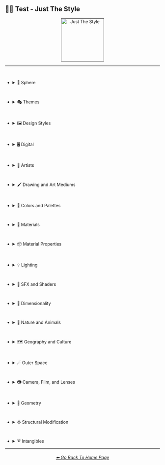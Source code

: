 <h2>🧩🔬 Test - Just The Style</h2>

<div align="center">

[<img src="/Images/Repo_Parts/Buttons/Image_Type_Buttons/button_just_the_style_active.webp?raw=true" alt="Just The Style" width="140.5" />]()

</div>

<hr><br>

- <details><summary>🔵 Sphere</summary><p><div align="center">

	| Sphere |
	| :-: |
	| <img src="/Images/Midjourney_Beta_Features/test/Midjourney_Styles/Sphere.png?raw=true" width="256" /> |

</div></p></details>

<br>

- <details><summary>🎭 Themes</summary><p>

  - <details><summary>🎭⛱ Realism/Abstraction</summary><p><div align="center">

	| Photorealistic |
	| :-: |
	| <img src="/Images/Midjourney_Beta_Features/test/Midjourney_Styles/Photorealistic.png?raw=true" width="256" /> |

	<br>

	</div></p></details>


  - <details><summary>🎭💾 Retro/Modern</summary><p><div align="center">

	| Retro |
	| :-: |
	| <img src="/Images/Midjourney_Beta_Features/test/Midjourney_Styles/Retro.png?raw=true" width="256" /> |

	</div></p></details>


  - <details><summary>🎭🪐 Sci-fi</summary><p><div align="center">

	| Sci-fi |
	| :-: |
	| <img src="/Images/Midjourney_Beta_Features/test/Midjourney_Styles/Sci-fi.png?raw=true" width="256" /> |


	</div></p></details>


  - <details><summary>🎭⚙ Architecture and Manufactured</summary><p><div align="center">

	| Steampunk |
	| :-: |
	| <img src="/Images/Midjourney_Beta_Features/test/Midjourney_Styles/Steampunk.png?raw=true" width="256" /> |

	</div></p></details>


  - <details><summary>🎭🎵 Music Styles</summary><p><div align="center">

	| Disco |
	| :-: |
	| <img src="/Images/Midjourney_Beta_Features/test/Midjourney_Styles/Disco.png?raw=true" width="256" /> |

	<br>

	| Vaporwave |
	| :-: |
	| <img src="/Images/Midjourney_Beta_Features/test/Midjourney_Styles/Vaporwave.png?raw=true" width="256" /> |

	</div></p></details>


  - <details><summary>🎭📺 Cartoons, Anime, and Comics</summary><p><div align="center">

	| Cartoon |
	| :-: |
	| <img src="/Images/Midjourney_Beta_Features/test/Midjourney_Styles/Cartoon.png?raw=true" width="256" /> |

	</div></p></details>


  - <details><summary>🎭🎆 Colors, Crystals, Sparkles, and Light</summary><p><div align="center">

	| Fractalpunk |
	| :-: |
	| <img src="/Images/Midjourney_Beta_Features/test/Midjourney_Styles/Fractalpunk.png?raw=true" width="256" /> |

	</div></p></details>

  </p></details>


<br>


- <details><summary>🖼 Design Styles</summary><p>

  - <details><summary>🖼🟧 Simplicity/Complexity</summary><p><div align="center">

	| Hyperdetailed |
	| :-: |
	| <img src="/Images/Midjourney_Beta_Features/test/Midjourney_Styles/Hyperdetailed.png?raw=true" width="256" /> |

	<br>

	| Chaotic |
	| :-: |
	| <img src="/Images/Midjourney_Beta_Features/test/Midjourney_Styles/Chaotic.png?raw=true" width="256" /> |

	<br>

	| Intricate Surface Detail |
	| :-: |
	| <img src="/Images/Midjourney_Beta_Features/test/Midjourney_Styles/Intricate_Surface_Detail.png?raw=true" width="256" /> |

	<br>

	| Flat Design |
	| :-: |
	| <img src="/Images/Midjourney_Beta_Features/test/Midjourney_Styles/Flat_Design.png?raw=true" width="256" /> |

	</div></p></details>


  - <details><summary>🖼🎨 Patterns</summary><p><div align="center">

	| Halftone |
	| :-: |
	| <img src="/Images/Midjourney_Beta_Features/test/Midjourney_Styles/Halftone.png?raw=true" width="256" /> |

	<br>

	| Diffraction Patterns |
	| :-: |
	| <img src="/Images/Midjourney_Beta_Features/test/Midjourney_Styles/Diffraction_Patterns.png?raw=true" width="256" /> |

	</div></p></details>


  - <details><summary>🖼🧊 Cubism</summary><p><div align="center">

	| Cubism |
	| :-: |
	| <img src="/Images/Midjourney_Beta_Features/test/Midjourney_Styles/Cubism.png?raw=true" width="256" /> |

	</div></p></details>
	

  - <details><summary>🖼🔮 Neo</summary><p><div align="center">

	| Neo-Tokyo |
	| :-: |
	| <img src="/Images/Midjourney_Beta_Features/test/Midjourney_Styles/Neo-Tokyo.png?raw=true" width="256" /> |

	</div></p></details>


  - <details><summary>🖼🌀 Psychedelic, Divine, Fractal, and Noise</summary><p><div align="center">

	| Psychedelica |
	| :-: |
	| <img src="/Images/Midjourney_Beta_Features/test/Midjourney_Styles/Psychedelica.png?raw=true" width="256" /> |

	<br>

	| Sacred Geometry |
	| :-: |
	| <img src="/Images/Midjourney_Beta_Features/test/Midjourney_Styles/Sacred_Geometry.png?raw=true" width="256" /> |

	</div></p></details>


  - <details><summary>🖼🌈 Synesthesia</summary><p><div align="center">

	| Synesthesia |
	| :-: |
	| <img src="/Images/Midjourney_Beta_Features/test/Midjourney_Styles/Synesthesia.png?raw=true" width="256" /> |

	</div></p></details>


  - <details><summary>🖼💫 Stylized</summary><p><div align="center">

	| Extreme Bubble Design |
	| :-: |
	| <img src="/Images/Midjourney_Beta_Features/test/Midjourney_Styles/Extreme_Bubble_Design.png?raw=true" width="256" /> |

	<br>

	| Liquify |
	| :-: |
	| <img src="/Images/Midjourney_Beta_Features/test/Midjourney_Styles/Liquify.png?raw=true" width="256" /> |

	<br>

	| Lissajous |
	| :-: |
	| <img src="/Images/Midjourney_Beta_Features/test/Midjourney_Styles/Lissajous.png?raw=true" width="256" /> |

	</div></p></details>
  </p></details>


<br>


- <details><summary>🖥 Digital</summary><p>

  - <details><summary>🎮 Rendering Engines</summary><p><div align="center">

	| Octane |
	| :-: |
	| <img src="/Images/Midjourney_Beta_Features/test/Midjourney_Styles/Octane.png?raw=true" width="256" /> |

	</div></p></details>


  - <details><summary>🖥📐 Resolution</summary><p><div align="center">

	| 4k |
	| :-: |
	| <img src="/Images/Midjourney_Beta_Features/test/Midjourney_Styles/4k.png?raw=true" width="256" /> |

	</div></p></details>


  - <details><summary>🖥🟩 1-bit - 16-bit</summary><p><div align="center">

	| 8-bit |
	| :-: |
	| <img src="/Images/Midjourney_Beta_Features/test/Midjourney_Styles/8-bit.png?raw=true" width="256" /> |

	</div></p></details>


  - <details><summary>🖥🖼 Digital Styles</summary><p><div align="center">

	| Cyberdelic |
	| :-: |
	| <img src="/Images/Midjourney_Beta_Features/test/Midjourney_Styles/Cyberdelic.png?raw=true" width="256" /> |

	</div></p></details>


  - <details><summary>🖥🎞 VFX and Video Companies</summary><p><div align="center">

	| Disney |
	| :-: |
	| <img src="/Images/Midjourney_Beta_Features/test/Midjourney_Styles/Disney.png?raw=true" width="256" /> |

	</div></p></details>


  - <details><summary>🖥🎨 Art Programs and Applications</summary><p><div align="center">

	| Microsoft Paint |
	| :-: |
	| <img src="/Images/Midjourney_Beta_Features/test/Midjourney_Styles/Microsoft_Paint.png?raw=true" width="256" /> |

	</div></p></details>


  - <details><summary>🖥🖼 Image Formats and Types</summary><p><div align="center">

	| Lowpoly |
	| :-: |
	| <img src="/Images/Midjourney_Beta_Features/test/Midjourney_Styles/Lowpoly.png?raw=true" width="256" /> |

	<br>

	| Pixel Art |
	| :-: |
	| <img src="/Images/Midjourney_Beta_Features/test/Midjourney_Styles/Pixel_Art.png?raw=true" width="256" /> |

	</div></p></details>


  - <details><summary>🖥🏁 Dithering</summary><p><div align="center">

	| Floyd–Steinberg Dithering |
	| :-: |
	| <img src="/Images/Midjourney_Beta_Features/test/Midjourney_Styles/FloydSteinberg_Dithering.png?raw=true" width="256" /> |

	</div></p></details>


  - <details><summary>🖥👩‍💻 Glitchy</summary><p><div align="center">

	| Databending |
	| :-: |
	| <img src="/Images/Midjourney_Beta_Features/test/Midjourney_Styles/Databending.png?raw=true" width="256" /> |

	</div></p></details>


  - <details><summary>🖥🧠 AI and Neural Networks</summary><p><div align="center">

	| Deep Dream |
	| :-: |
	| <img src="/Images/Midjourney_Beta_Features/test/Midjourney_Styles/Deep_Dream.png?raw=true" width="256" /> |

	</div></p></details>


  - <details><summary>🖥🕹 Video Game Styles</summary><p><div align="center">

	| Tetris |
	| :-: |
	| <img src="/Images/Midjourney_Beta_Features/test/Midjourney_Styles/Tetris.png?raw=true" width="256" /> |

	</div></p></details>

  </p></details>


<br>


- <details><summary>📔 Artists</summary><p>

  - <details><summary>📔❇ Surrealism</summary><p><div align="center">

	| Painting By Salvador Dali | Painting By Pablo Picasso |
	| :-: | :-: |
	| <img src="/Images/Midjourney_Beta_Features/test/Midjourney_Styles/Painting_By_Salvador_Dali.png?raw=true" width="256" /> | <img src="/Images/Midjourney_Beta_Features/test/Midjourney_Styles/Painting_By_Pablo_Picasso.png?raw=true" width="256" /> |

	</div></p></details>


  - <details><summary>📔➿ Post-Impressionism</summary><p><div align="center">

	| Painting By Van Gogh |
	| :-: |
	| <img src="/Images/Midjourney_Beta_Features/test/Midjourney_Styles/Painting_By_Van_Gogh.png?raw=true" width="256" /> |

	</div></p></details>


  - <details><summary>📔☯ Psychedelic</summary><p><div align="center">

	| Painting By Alex Grey |
	| :-: |
	| <img src="/Images/Midjourney_Beta_Features/test/Midjourney_Styles/Painting_By_Alex_Grey.png?raw=true" width="256" /> |

	</div></p></details>


  - <details><summary>📔 Other Artists</summary><p><div align="center">

	| Painting By Bob Ross | Art By M.C. Escher |
	| :-: | :-: |
	| <img src="/Images/Midjourney_Beta_Features/test/Midjourney_Styles/Painting_By_Bob_Ross.png?raw=true" width="256" /> | <img src="/Images/Midjourney_Beta_Features/test/Midjourney_Styles/Art_By_M.C._Escher.png?raw=true" width="256" /> |

	</div></p></details>
  </p></details>


<br>


- <details><summary>🖌 Drawing and Art Mediums</summary><p>

  - <details><summary>🖌✏ Illustration and Drawing</summary><p>

    - <details><summary>🖌🖼 Drawing Types</summary><p><div align="center">

		| Sketch |
		| :-: |
		| <img src="/Images/Midjourney_Beta_Features/test/Midjourney_Styles/Sketch.png?raw=true" width="256" /> |

		<br>

		| Stipple |
		| :-: |
		| <img src="/Images/Midjourney_Beta_Features/test/Midjourney_Styles/Stipple.png?raw=true" width="256" /> |

	  </div></p></details>


    - <details><summary>🖌✏ Pencil and Graphite</summary><p><div align="center">

		| Colored Pencil |
		| :-: |
		| <img src="/Images/Midjourney_Beta_Features/test/Midjourney_Styles/Colored_Pencil.png?raw=true" width="256" /> |

	  </div></p></details>


    - <details><summary>🖌🖊 Ink</summary><p><div align="center">

		| Ballpoint Pen |
		| :-: |
		| <img src="/Images/Midjourney_Beta_Features/test/Midjourney_Styles/Ballpoint_Pen.png?raw=true" width="256" /> |

		<br>

		| Marker Art |
		| :-: |
		| <img src="/Images/Midjourney_Beta_Features/test/Midjourney_Styles/Marker_Art.png?raw=true" width="256" /> |

	  </div></p></details>

	</p></details>


  - <details><summary>🖌🎨 Paint</summary><p>

    - <details><summary>🖌🖼 Painting Types</summary><p><div align="center">

		| Paper-Marbling |
		| :-: |
		| <img src="/Images/Midjourney_Beta_Features/test/Midjourney_Styles/Paper-Marbling.png?raw=true" width="256" /> |

	  </div></p></details>


    - <details><summary>🖌🎨 Paint Types</summary><p><div align="center">

		| Splatter Paint |
		| :-: |
		| <img src="/Images/Midjourney_Beta_Features/test/Midjourney_Styles/Splatter_Paint.png?raw=true" width="256" /> |
		
	  </div></p></details>
	
	</p></details>


  - <details><summary>🖌🎲 Physical Mediums</summary><p>

    - <details><summary>🖌🖼 Framed, Banner, and Decal</summary><p><div align="center">

		| Wall Decal |
		| :-: |
		| <img src="/Images/Midjourney_Beta_Features/test/Midjourney_Styles/Wall_Decal.png?raw=true" width="256" /> |

	  </div></p></details>


    - <details><summary>🖌🗿 Carving, Etching, and Modeling</summary><p><div align="center">

		| Bejeweled |
		| :-: |
		| <img src="/Images/Midjourney_Beta_Features/test/Midjourney_Styles/Bejeweled.png?raw=true" width="256" /> |

		<br>

		| Carved Lacquer |
		| :-: |
		| <img src="/Images/Midjourney_Beta_Features/test/Midjourney_Styles/Carved_Lacquer.png?raw=true" width="256" /> |

	  </div></p></details>

    - <details><summary>🖌🏺 Pottery and Glass</summary><p><div align="center">

		| Bone China |
		| :-: |
		| <img src="/Images/Midjourney_Beta_Features/test/Midjourney_Styles/Bone_China.png?raw=true" width="256" /> |

	  </div></p></details>
	
	</p></details>
  </p></details>


<br>


- <details><summary>🎨 Colors and Palettes</summary><p>

  - <details><summary>🎨🔴 Colors</summary><p>

	- <details><summary>🎨🔴 Basic Colors</summary><p><div align="center">

		| Cyan |
		| :-: |
		| <img src="/Images/Midjourney_Beta_Features/test/Midjourney_Styles/Cyan.png?raw=true" width="256" /> |

	  </div></p></details>


    - <details><summary>🎨🔵 Extended Colors</summary><p><div align="center">

		| Aqua |
		| :-: |
		| <img src="/Images/Midjourney_Beta_Features/test/Midjourney_Styles/Aqua.png?raw=true" width="256" /> |

	  </div></p></details>

	</p></details>

  - <details><summary>🎨 Color Based Designs</summary><p><div align="center">

	| Spectrum |
	| :-: |
	| <img src="/Images/Midjourney_Beta_Features/test/Midjourney_Styles/Spectrum.png?raw=true" width="256" /> |

	</div></p></details>


  - <details><summary>🎨🖌 Chromatic Palettes</summary><p><div align="center">

	| Electric Colors |
	| :-: |
	| <img src="/Images/Midjourney_Beta_Features/test/Midjourney_Styles/Electric_Colors.png?raw=true" width="256" /> |

	</div></p></details>


  - <details><summary>🎨🖥 Color Models</summary><p><div align="center">

	| CMYK |
	| :-: |
	| <img src="/Images/Midjourney_Beta_Features/test/Midjourney_Styles/CMYK.png?raw=true" width="256" /> |

	<br>

	| CGA |
	| :-: |
	| <img src="/Images/Midjourney_Beta_Features/test/Midjourney_Styles/CGA.png?raw=true" width="256" /> |

	</div></p></details>


  - <details><summary>🎨🎥 Color Motion Picture Film Systems</summary><p><div align="center">

	| Technicolor |
	| :-: |
	| <img src="/Images/Midjourney_Beta_Features/test/Midjourney_Styles/Technicolor.png?raw=true" width="256" /> |

	</div></p></details>
  </p></details>

<br>


- <details><summary>🧱 Materials</summary><p>

  - <details><summary>🧱💎 Solids</summary><p>

    - <details><summary>🧱🔩 Metal</summary><p><div align="center">

		| Brushed Aluminum |
		| :-: |
		| <img src="/Images/Midjourney_Beta_Features/test/Midjourney_Styles/Brushed_Aluminum.png?raw=true" width="256" /> |

		<br>

		| Anodized Titanium |
		| :-: |
		| <img src="/Images/Midjourney_Beta_Features/test/Midjourney_Styles/Anodized_Titanium.png?raw=true" width="256" /> |

	  </div></p></details>


    - <details><summary>🧱💎 Glass and Crystal</summary><p><div align="center">

		| Amethyst |
		| :-: |
		| <img src="/Images/Midjourney_Beta_Features/test/Midjourney_Styles/Amethyst.png?raw=true" width="256" /> |

		<br>

		| Milky Quartz |
		| :-: |
		| <img src="/Images/Midjourney_Beta_Features/test/Midjourney_Styles/Milky_Quartz.png?raw=true" width="256" /> |

		<br>

		| Agate |
		| :-: |
		| <img src="/Images/Midjourney_Beta_Features/test/Midjourney_Styles/Agate.png?raw=true" width="256" /> |

	  </div></p></details>

    </p></details>


  - <details><summary>🧱💧 Liquids</summary><p><div align="center">

	| Liquid Crystal |
	| :-: |
	| <img src="/Images/Midjourney_Beta_Features/test/Midjourney_Styles/Liquid_Crystal.png?raw=true" width="256" /> |

	</div></p></details>


  - <details><summary>🧱🧪 Non-Newtonian Fluids and Polymers</summary><p>

	- <details><summary>🧱🩹 Tape and Adhesives</summary><p><div align="center">

		| Kapton Tape |
		| :-: |
		| <img src="/Images/Midjourney_Beta_Features/test/Midjourney_Styles/Kapton_Tape.png?raw=true" width="256" /> |

	  </div></p></details>

	</p></details>


  - <details><summary>🧱🌫️ Gasses and Vapors</summary><p><div align="center">

	| Clouds |
	| :-: |
	| <img src="/Images/Midjourney_Beta_Features/test/Midjourney_Styles/Clouds.png?raw=true" width="256" /> |

	</div></p></details>
  </p></details>


<br>


- <details><summary>📦 Material Properties</summary><p>

  - <details><summary>📦🏮 Optics and Light Manipulation</summary><p><div align="center">

	| Glitter |
	| :-: |
	| <img src="/Images/Midjourney_Beta_Features/test/Midjourney_Styles/Glitter.png?raw=true" width="256" /> |

	</div></p></details>


  - <details><summary>📦💡 Luminescence</summary><p><div align="center">

	| Glow-In-The-Dark |
	| :-: |
	| <img src="/Images/Midjourney_Beta_Features/test/Midjourney_Styles/Glow-In-The-Dark.png?raw=true" width="256" /> |

	</div></p></details>


  - <details><summary>📦🔍 Reflection and Refraction</summary><p><div align="center">

	| Glossy |
	| :-: |
	| <img src="/Images/Midjourney_Beta_Features/test/Midjourney_Styles/Glossy.png?raw=true" width="256" /> |

	</div></p></details>


  - <details><summary>📦🧽 Physical Properties</summary><p><div align="center">

	| Cracked |
	| :-: |
	| <img src="/Images/Midjourney_Beta_Features/test/Midjourney_Styles/Cracked.png?raw=true" width="256" /> |

	</div></p></details>
  </p></details>


<br>


- <details><summary>💡 Lighting</summary><p>

  - <details><summary>💡🏮 Types of Lights</summary><p><div align="center">

	| Crepuscular Rays |
	| :-: |
	| <img src="/Images/Midjourney_Beta_Features/test/Midjourney_Styles/Crepuscular_Rays.png?raw=true" width="256" /> |
	
	<br>

	| Plasma Globe |
	| :-: |
	| <img src="/Images/Midjourney_Beta_Features/test/Midjourney_Styles/Plasma_Globe.png?raw=true" width="256" /> |

	</div></p></details>
  </p></details>


<br>


- <details><summary>🌈 SFX and Shaders</summary><p>

  - <details><summary>🌈🔍 Reflections</summary><p><div align="center">

	| Ray Tracing Reflections |
	| :-: |
	| <img src="/Images/Midjourney_Beta_Features/test/Midjourney_Styles/Ray_Tracing_Reflections.png?raw=true" width="256" /> |

	</div></p></details>


  - <details><summary>🌈🎨 Chromatic SFX</summary><p><div align="center">

	| Chromatic Aberration |
	| :-: |
	| <img src="/Images/Midjourney_Beta_Features/test/Midjourney_Styles/Chromatic_Aberration.png?raw=true" width="256" /> |

	</div></p></details>


  - <details><summary>🌈💫 Stylized</summary><p><div align="center">

	| Scan Lines |
	| :-: |
	| <img src="/Images/Midjourney_Beta_Features/test/Midjourney_Styles/Scan_Lines.png?raw=true" width="256" /> |

	<br>

	| Tessellated |
	| :-: |
	| <img src="/Images/Midjourney_Beta_Features/test/Midjourney_Styles/Tessellated.png?raw=true" width="256" /> |

	</div></p></details>


  - <details><summary>🌈🕶 Shaders and Post Processing</summary><p><div align="center">

	| Ray Traced |
	| :-: |
	| <img src="/Images/Midjourney_Beta_Features/test/Midjourney_Styles/Ray_Traced.png?raw=true" width="256" /> |

	</div></p></details>
  </p></details>


<br>


- <details><summary>🌌 Dimensionality</summary><p>

  - <details><summary>🌌 0D-5D</summary><p><div align="center">

	| 2-Dimensional |
	| :-: |
	| <img src="/Images/Midjourney_Beta_Features/test/Midjourney_Styles/2-Dimensional.png?raw=true" width="256" /> |

	</div></p></details>
  </p></details>


<br>


- <details><summary>🌲 Nature and Animals</summary><p>

  - <details><summary>🌲🍄 Fungi</summary><p><div align="center">

	| Lactarius-Indigo |
	| :-: |
	| <img src="/Images/Midjourney_Beta_Features/test/Midjourney_Styles/Lactarius-Indigo.png?raw=true" width="256" /> |

	</div></p></details>


  - <details><summary>🌲⛄ Seasons and Weather</summary><p><div align="center">

	| Autumn |
	| :-: |
	| <img src="/Images/Midjourney_Beta_Features/test/Midjourney_Styles/Autumn.png?raw=true" width="256" /> |

	<br>

	| Tornado |
	| :-: |
	| <img src="/Images/Midjourney_Beta_Features/test/Midjourney_Styles/Tornado.png?raw=true" width="256" /> |

	</div></p></details>

  </p></details>


<br>


- <details><summary>🗺 Geography and Culture</summary><p>

  - <details><summary>🗺🎄 Holidays</summary><p><div align="center">

	| Halloween |
	| :-: |
	| <img src="/Images/Midjourney_Beta_Features/test/Midjourney_Styles/Halloween.png?raw=true" width="256" /> |

	</div></p></details>

  </p></details>


<br>


- <details><summary>☄ Outer Space</summary><p>

  - <details><summary>☄🌌 Galaxies, Nebulae, and Other Cosmic Structures</summary><p><div align="center">

	| Galaxy |
	| :-: |
	| <img src="/Images/Midjourney_Beta_Features/test/Midjourney_Styles/Galaxy.png?raw=true" width="256" /> |

	<br>

	| Supernova |
	| :-: |
	| <img src="/Images/Midjourney_Beta_Features/test/Midjourney_Styles/Supernova.png?raw=true" width="256" /> |

	</div></p></details>

  </p></details>


<br>


- <details><summary>📷 Camera, Film, and Lenses</summary><p>

  - <details><summary>📷🌇 Camera and Scenes</summary><p><div align="center">

	| Cinematic |
	| :-: |
	| <img src="/Images/Midjourney_Beta_Features/test/Midjourney_Styles/Cinematic.png?raw=true" width="256" /> |

	<br>

	| Bokeh |
	| :-: |
	| <img src="/Images/Midjourney_Beta_Features/test/Midjourney_Styles/Bokeh.png?raw=true" width="256" /> |

	</div></p></details>

  - <details><summary>📷🌇 Camera and Film Types</summary><p><div align="center">

	| Polaroid |
	| :-: |
	| <img src="/Images/Midjourney_Beta_Features/test/Midjourney_Styles/Polaroid.png?raw=true" width="256" /> |

	</div></p></details>

  - <details><summary>📷🔭 Lenses</summary><p><div align="center">

	| Super-Resolution Microscopy |
	| :-: |
	| <img src="/Images/Midjourney_Beta_Features/test/Midjourney_Styles/Super-Resolution_Microscopy.png?raw=true" width="256" /> |

	</div></p></details>


  - <details><summary>📷 Other</summary><p><div align="center">

	| Lens Flare |
	| :-: |
	| <img src="/Images/Midjourney_Beta_Features/test/Midjourney_Styles/Lens_Flare.png?raw=true" width="256" /> |

	</div></p></details>
  </p></details>


<br>


- <details><summary>💠 Geometry</summary><p>

  - <details><summary>💠⬜ 2D Shapes</summary><p><div align="center">

	| Hexagon | Hexagonal |
	| :-: | :-: |
	| <img src="/Images/Midjourney_Beta_Features/test/Midjourney_Styles/Hexagon.png?raw=true" width="256" /> | <img src="/Images/Midjourney_Beta_Features/test/Midjourney_Styles/Hexagonal.png?raw=true" width="256" /> |

	</div></p></details>


  - <details><summary>💠🧊 3D Shapes</summary><p><div align="center">

	| Sphere |
	| :-: |
	| <img src="/Images/Midjourney_Beta_Features/test/Midjourney_Styles/Sphere.png?raw=true" width="256" /> |

	</div></p></details>


  - <details><summary>💠🔲 4D Hyper Shapes</summary><p><div align="center">

	| Klein Bottle |
	| :-: |
	| <img src="/Images/Midjourney_Beta_Features/test/Midjourney_Styles/Klein_Bottle.png?raw=true" width="256" /> |

	</div></p></details>


  - <details><summary>💠⏹ Geometric Styles</summary><p><div align="center">

	| Polygonal |
	| :-: |
	| <img src="/Images/Midjourney_Beta_Features/test/Midjourney_Styles/Polygonal.png?raw=true" width="256" /> |

	</div></p></details>
  </p></details>


<br>


- <details><summary>♻ Structural Modification</summary><p>

  - <details><summary>♻🕸 Knots</summary><p><div align="center">

	| Celtic Knot |
	| :-: |
	| <img src="/Images/Midjourney_Beta_Features/test/Midjourney_Styles/Celtic_Knot.png?raw=true" width="256" /> |

	</div></p></details>
  </p></details>


<br>


- <details><summary>➰ Intangibles</summary><p>

  - <details><summary>➰😁 Emotions and Qualities</summary><p><div align="center">

	| Happy |
	| :-: |
	| <img src="/Images/Midjourney_Beta_Features/test/Midjourney_Styles/Happy.png?raw=true" width="256" /> |

	<br>

	| Angelic |
	| :-: |
	| <img src="/Images/Midjourney_Beta_Features/test/Midjourney_Styles/Angelic.png?raw=true" width="256" /> |

	</div></p></details>

  </p></details>


<hr><!--------------->
<div align="center">
<h6><a href="https://github.com/willwulfken/MidJourney-Styles-and-Keywords-Reference/blob/main/README.md">⬅ Go Back To Home Page</a></h6>
</div>